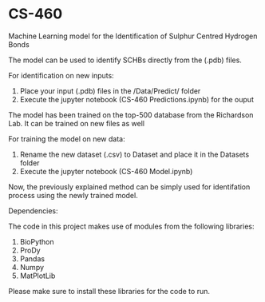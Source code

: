 # CS-460
Machine Learning model for the Identification of Sulphur Centred Hydrogen Bonds

The model can be used to identify SCHBs directly from the (.pdb) files. 

For identification on new inputs:

1. Place your input (.pdb) files in the /Data/Predict/ folder 
2. Execute the jupyter notebook (CS-460 Predictions.ipynb) for the ouput 

The model has been trained on the top-500 database from the Richardson Lab. It can be trained on new files as well

For training the model on new data:

1. Rename the new dataset (.csv) to Dataset and place it in the Datasets folder
2. Execute the jupyter notebook (CS-460 Model.ipynb)

Now, the previously explained method can be simply used for identifation process using the newly trained model.

Dependencies:

The code in this project makes use of modules from the following libraries:

1. BioPython
2. ProDy
3. Pandas
4. Numpy
5. MatPlotLib

Please make sure to install these libraries for the code to run.

